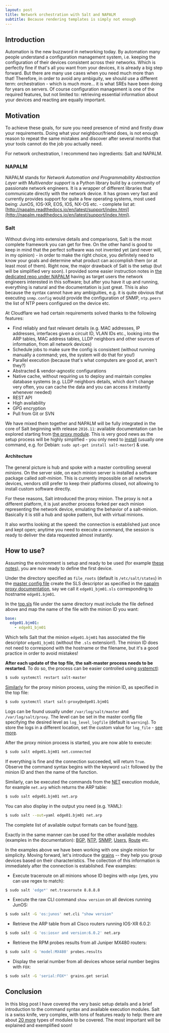 ```yaml
---
layout: post
title: Network orchestration with Salt and NAPALM
subtitle: Because rendering templates is simply not enough
---
```


## Introduction

Automation is the new buzzword in networking today. By automation many people understand a configuration management system, i.e. keeping the configuration of their devices consistent across their networks. Which is perfectly fine if that's all you want from your devices, it is already a big step forward. But there are many use cases when you need much more than that! Therefore, in order to avoid any ambiguity, we should use a different term: orchestration - which is much more... it is what SREs have been doing for years on servers. Of course configuration management is one of the required features, but not limited to: retrieving essential information about your devices and reacting are equally important.

## Motivation

To achieve these goals, for sure you need presence of mind and firstly draw your requirements. Doing what your neighbour/friend does, is not enough reason to repeat the same mistakes and discover after several months that your tools cannot do the job you actually need.

For network orchestration, I recommend two ingredients: Salt and NAPALM.

### NAPALM

NAPALM stands for _Network Automation and Programmability Abstraction Layer with Multivendor support_ is a Python library build by a community of passionate network engineers. It is a wrapper of different libraries that communicate directly with the network device. It has grown very fast and currently provides support for quite a few operating systems, most used being: JunOS, IOS-XR, EOS, IOS, NX-OS etc. - complete list at: [http://napalm.readthedocs.io/en/latest/support/index.html](http://napalm.readthedocs.io/en/latest/support/index.html).

### Salt

Without diving into extensive details and comparisons, Salt is the most complete framework you can get for free. On the other hand is good to keep in mind that the perfect software was not invented yet (and never will, in my opinion) - in order to make the right choice, you definitely need to know your goals and determine what product can accomplish them (or at least most of them). Right now, the major drawback of Salt is the setup (but will be simplified very soon). I provided some easier instruction notes in [the dedicated repo under NAPALM](https://github.com/napalm-automation/napalm-salt) having as target users the network engineers interested in this software; but after you have it up and running, everything is natural and the documentation is just great. This is also because the syntax cannot have any ambiguities, e.g. it is quite obvious that executing ```snmp.config``` would provide the configuration of SNMP, ```ntp.peers``` the list of NTP peers configured on the device etc.

At Cloudflare we had certain requirements solved thanks to the following features:

- Find reliably and fast relevant details (e.g. MAC addresses, IP addresses, interfaces given a circuit ID, VLAN IDs etc., looking into the ARP tables, MAC address tables, LLDP neighbors and other sources of information, from all network devices)
- Schedule jobs to make sure the config is consistent (without running manually a command; yes, the system will do that for you!)
- Parallel execution (because that's what computers are good at, aren't they?)
- Abstracted & vendor-agnostic configurations
- Native cache, without requiring us to deploy and maintain complex database systems (e.g. LLDP neighbors details, which don't change very often, you can cache the data and you can access it instantly whenever needed)
- REST API
- High availability
- GPG encryption
- Pull from Git or SVN

We have mixed them together and NAPALM will be fully integrated in the core of Salt beginning with release ```2016.11```: available documentation can be explored starting from [the proxy module](https://docs.saltstack.com/en/develop/ref/proxy/all/salt.proxy.napalm.html). This is very good news as the setup process will be highly simplified - you only need to [install](https://docs.saltstack.com/en/latest/topics/installation/) (usually one command, e.g. for Debian: ```sudo apt-get install salt-master```) & use.

#### Architecture

The general picture is hub and spoke with a master controlling several _minions_. On the server side, on each minion server is installed a software package called _salt-minion_. This is currently impossible on all network devices, vendors still prefer to keep their platforms closed, not allowing to install custom software directly.

For these reasons, Salt introduced the proxy minion. The proxy is not a different platform, it is just another process forked per each minion representing the network device, emulating the behavior of a salt-minion. Basically it is still a hub and spoke pattern, but with virtual minions.

It also worths looking at the speed: the connection is established just once and kept open; anytime you need to execute a command, the session is ready to deliver the data requested almost instantly.

## How to use?

Assuming the environment is setup and ready to be used (for example [these notes](https://github.com/napalm-automation/napalm-salt)), you are now ready to define the first device.

Under the directory specified as ```file_roots``` (default is ```/etc/salt/states```) in the [master config file](https://github.com/napalm-automation/napalm-salt/blob/master/master) create the SLS  descriptor as specified in the [napalm proxy documentation](https://docs.saltstack.com/en/develop/ref/proxy/all/salt.proxy.napalm.html), say we call it ```edge01_bjm01.sls``` corresponding to hostname ```edge01.bjm01```.

In the [top.sls](https://docs.saltstack.com/en/latest/ref/states/top.html) file under the same directory must include the file defined above and map the name of the file with the minion ID you want:

```yaml
base:
  edge01.bjm01:
    - edge01_bjm01
```

Which tells Salt that the minion ```edge01.bjm01``` has associated the file descriptor ```edge01_bjm01``` (without the ```.sls``` extension!). The minion ID does not need to correspond with the hostname or the filename, but it's a good practice in order to avoid mistakes!

**After each update of the top file, the salt-master process needs to be restarted**. To do so, the process can be easier controlled using [systemctl](https://github.com/napalm-automation/napalm-salt#running-the-master-as-a-service):

```bash
$ sudo systemctl restart salt-master
```

[Similarly](https://github.com/napalm-automation/napalm-salt#running-the-proxy-minion-as-a-service) for the proxy minion process, using the minion ID, as specified in the top file:

```bash
$ sudo systemctl start salt-proxy@edge01.bjm01
```

Logs can be found usually under ```/var/log/salt/master``` and ```/var/log/salt/proxy```. The level can be set in the master config file specifying the desired level as ```log_level_logfile``` (default is ```warning```). To store the logs in a different location, set the custom value for ```log_file``` - [see more](https://github.com/napalm-automation/napalm-salt/blob/master/master#L392-L431).

After the proxy minion process is started, you are now able to execute:

```bash
$ sudo salt edge01.bjm01 net.connected
```

If everything is fine and the connection succeeded, will return ```True```. Observe the command syntax begins with the keyword ```salt``` followed by the minion ID and then the name of the function.

Similarly, can be executed the commands from the [NET](https://docs.saltstack.com/en/develop/ref/modules/all/salt.modules.napalm_network.html#module-salt.modules.napalm_network) execution module, for example ```net.arp``` which returns the ARP table:

```bash
$ sudo salt edge01.bjm01 net.arp
```

You can also display in the output you need (e.g. YAML):

```bash
$ sudo salt --out=yaml edge01.bjm01 net.arp
```

The complete list of available output formats can be found [here](https://docs.saltstack.com/en/latest/ref/renderers/#full-list-of-renderers).

Exactly in the same manner can be used for the other available modules (examples in the documentation): [BGP](https://docs.saltstack.com/en/develop/ref/modules/all/salt.modules.napalm_bgp.html#module-salt.modules.napalm_bgp), [NTP](https://docs.saltstack.com/en/develop/ref/modules/all/salt.modules.napalm_ntp.html#module-salt.modules.napalm_ntp), [SNMP](https://docs.saltstack.com/en/develop/ref/modules/all/salt.modules.napalm_snmp.html#module-salt.modules.napalm_snmp), [Users](https://docs.saltstack.com/en/develop/ref/modules/all/salt.modules.napalm_users.html#module-salt.modules.napalm_users), [Route](https://docs.saltstack.com/en/develop/ref/modules/all/salt.modules.napalm_route.html#module-salt.modules.napalm_route) etc.

In the examples above we have been working with one single minion for simplicity. Moving forward, let's introduce the [grains](https://docs.saltstack.com/en/develop/ref/grains/all/salt.grains.napalm.html#module-salt.grains.napalm) -- they help you group devices based on their characteristics. The collection of this information is immediately after the connection is established. Few examples:

- Execute traceroute on all minions whose ID begins with ```edge``` (yes, you can use regex to match):

```bash
$ sudo salt 'edge*' net.traceroute 8.8.8.8
```

- Execute the raw CLI command ```show version``` on all devices running JunOS:

```bash
$ sudo salt -G 'os:junos' net.cli "show version"
```

- Retrieve the ARP table from all Cisco routers running IOS-XR 6.0.2:

```bash
$ sudo salt -G 'os:iosxr and version:6.0.2' net.arp
```

- Retrieve the RPM probes results from all Juniper MX480 routers:

```bash
$ sudo salt -G 'model:MX480' probes.results
```

- Display the serial number from all devices whose serial number begins with ```FOX```:

```bash
$ sudo salt -G 'serial:FOX*' grains.get serial
```

## Conclusion

In this blog post I have covered the very basic setup details and a brief introduction to the command syntax and available execution modules. Salt is a swiss knife, very complex, with tons of features ready to help: there are about [20 more](https://docs.saltstack.com/en/latest/ref/index.html) types of modules to be covered. The most important will be explained and exemplified soon!
